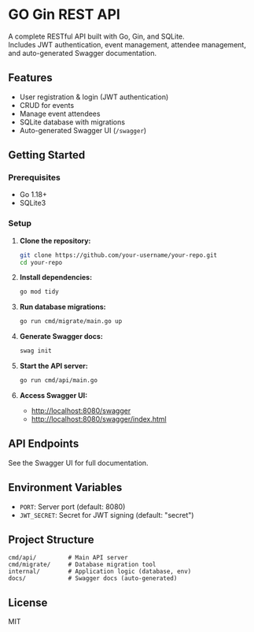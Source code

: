 # GO Gin REST API

A complete RESTful API built with Go, Gin, and SQLite.  
Includes JWT authentication, event management, attendee management, and auto-generated Swagger documentation.

## Features

- User registration & login (JWT authentication)
- CRUD for events
- Manage event attendees
- SQLite database with migrations
- Auto-generated Swagger UI (`/swagger`)

## Getting Started

### Prerequisites

- Go 1.18+
- SQLite3

### Setup

1. **Clone the repository:**
   ```sh
   git clone https://github.com/your-username/your-repo.git
   cd your-repo
   ```

2. **Install dependencies:**
   ```sh
   go mod tidy
   ```

3. **Run database migrations:**
   ```sh
   go run cmd/migrate/main.go up
   ```

4. **Generate Swagger docs:**
   ```sh
   swag init
   ```

5. **Start the API server:**
   ```sh
   go run cmd/api/main.go
   ```

6. **Access Swagger UI:**
   - [http://localhost:8080/swagger](http://localhost:8080/swagger)
   - [http://localhost:8080/swagger/index.html](http://localhost:8080/swagger/index.html)

## API Endpoints

See the Swagger UI for full documentation.

## Environment Variables

- `PORT`: Server port (default: 8080)
- `JWT_SECRET`: Secret for JWT signing (default: "secret")

## Project Structure

```
cmd/api/         # Main API server
cmd/migrate/     # Database migration tool
internal/        # Application logic (database, env)
docs/            # Swagger docs (auto-generated)
```

## License

MIT

